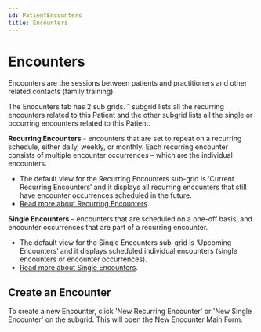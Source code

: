 ```yaml
---
id: PatientEncounters
title: Encounters
---
```

# Encounters 
Encounters are the sessions between patients and practitioners and other related contacts (family training). 

The Encounters tab has 2 sub grids. 1 subgrid lists all the recurring encounters related to this Patient and the other subgrid lists all the single or occurring encounters related to this Patient.

**Recurring Encounters** - encounters that are set to repeat on a recurring schedule, either daily, weekly, or monthly. Each recurring encounter consists of multiple encounter occurrences – which are the individual encounters.
- The default view for the Recurring Encounters sub-grid is ‘Current Recurring Encounters’ and it displays all recurring encounters that still have encounter occurrences scheduled in the future. 
- [Read more about Recurring Encounters](/docs/Scheduling/RecurringEncounters.md).

**Single Encounters** – encounters that are scheduled on a one-off basis, and encounter occurrences that are part of a recurring encounter. 
- The default view for the Single Encounters sub-grid is ‘Upcoming Encounters’ and it displays scheduled individual encounters (single encounters or encounter occurrences). 
- [Read more about Single Encounters](/docs/Scheduling/SingleEncounters.md). 

## Create an Encounter 
To create a new Encounter, click 'New Recurring Encounter' or 'New Single Encounter' on the subgrid. This will open the New Encounter Main Form.

